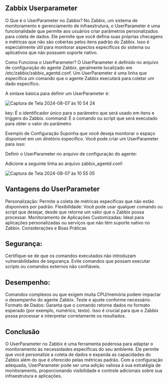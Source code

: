 ## Zabbix Userparameter

O Que é o UserParameter no Zabbix?
No Zabbix, um sistema de monitoramento e gerenciamento de infraestrutura, o UserParameter é uma funcionalidade que permite aos usuários criar parâmetros personalizados para coleta de dados. Ele permite que você defina suas próprias checagens e métricas que não são cobertas pelos itens padrão do Zabbix. Isso é especialmente útil para monitorar aspectos específicos do sistema ou aplicativos que não possuem suporte nativo.

Como Funciona o UserParameter?
O UserParameter é definido no arquivo de configuração do agente Zabbix, geralmente localizado em /etc/zabbix/zabbix_agentd.conf. Um UserParameter é uma linha que especifica um comando que o agente Zabbix executará para coletar um dado específico.

A sintaxe básica para definir um UserParameter é:

![Captura de Tela 2024-08-07 às 10 54 24](https://github.com/user-attachments/assets/1666f2df-b28a-483c-876d-71db8324735e)

key: É o identificador único para o parâmetro que será usado em itens e triggers do Zabbix.
command: É o comando ou script que será executado para obter o valor do parâmetro

Exemplo de Configuração
Suponha que você deseja monitorar o espaço disponível em um diretório específico. Você pode criar um UserParameter para isso:

Definir o UserParameter no arquivo de configuração do agente:

Adicione a seguinte linha ao arquivo zabbix_agentd.conf:

![Captura de Tela 2024-08-07 às 10 55 05](https://github.com/user-attachments/assets/1f5f149e-7452-4336-b0b3-f061569a3ade)


## Vantagens do UserParameter
Personalização: Permite a coleta de métricas específicas que não estão disponíveis por padrão.
Flexibilidade: Você pode usar qualquer comando ou script que desejar, desde que retorne um valor que o Zabbix possa processar.
Monitoramento de Aplicações Customizadas: Ideal para aplicações personalizadas ou serviços que não têm suporte nativo no Zabbix.
Considerações e Boas Práticas

## Segurança: 
Certifique-se de que os comandos executados não introduzam vulnerabilidades de segurança. Evite comandos que possam executar scripts ou comandos externos não confiáveis.

## Desempenho: 
Comandos complexos ou que exigem muita CPU/memória podem impactar o desempenho do agente Zabbix. Teste e ajuste conforme necessário.
Formato de Dados: Garanta que o comando retorne dados no formato esperado (por exemplo, numérico, texto). Isso é crucial para que o Zabbix possa processar e interpretar corretamente os resultados.

## Conclusão
O UserParameter no Zabbix é uma ferramenta poderosa para adaptar o monitoramento às necessidades específicas do seu ambiente. Ele permite que você personalize a coleta de dados e expanda as capacidades do Zabbix além do que é oferecido pelas métricas padrão. Com a configuração adequada, UserParameter pode ser uma adição valiosa à sua estratégia de monitoramento, proporcionando visibilidade e controle adicionais sobre sua infraestrutura e aplicações.



